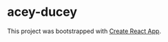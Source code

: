 # acey-ducey

This project was bootstrapped with [Create React App](https://github.com/facebookincubator/create-react-app).

